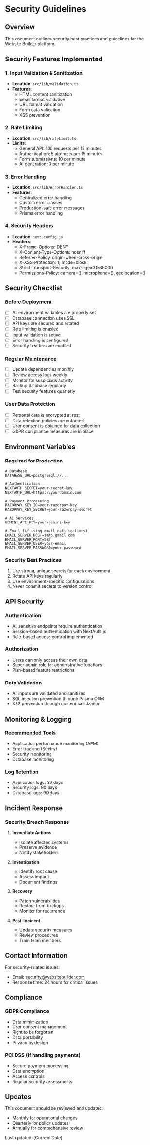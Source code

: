 # Security Guidelines

## Overview
This document outlines security best practices and guidelines for the Website Builder platform.

## Security Features Implemented

### 1. Input Validation & Sanitization
- **Location**: `src/lib/validation.ts`
- **Features**:
  - HTML content sanitization
  - Email format validation
  - URL format validation
  - Form data validation
  - XSS prevention

### 2. Rate Limiting
- **Location**: `src/lib/rateLimit.ts`
- **Limits**:
  - General API: 100 requests per 15 minutes
  - Authentication: 5 attempts per 15 minutes
  - Form submissions: 10 per minute
  - AI generation: 3 per minute

### 3. Error Handling
- **Location**: `src/lib/errorHandler.ts`
- **Features**:
  - Centralized error handling
  - Custom error classes
  - Production-safe error messages
  - Prisma error handling

### 4. Security Headers
- **Location**: `next.config.js`
- **Headers**:
  - X-Frame-Options: DENY
  - X-Content-Type-Options: nosniff
  - Referrer-Policy: origin-when-cross-origin
  - X-XSS-Protection: 1; mode=block
  - Strict-Transport-Security: max-age=31536000
  - Permissions-Policy: camera=(), microphone=(), geolocation=()

## Security Checklist

### Before Deployment
- [ ] All environment variables are properly set
- [ ] Database connection uses SSL
- [ ] API keys are secured and rotated
- [ ] Rate limiting is enabled
- [ ] Input validation is active
- [ ] Error handling is configured
- [ ] Security headers are enabled

### Regular Maintenance
- [ ] Update dependencies monthly
- [ ] Review access logs weekly
- [ ] Monitor for suspicious activity
- [ ] Backup database regularly
- [ ] Test security features quarterly

### User Data Protection
- [ ] Personal data is encrypted at rest
- [ ] Data retention policies are enforced
- [ ] User consent is obtained for data collection
- [ ] GDPR compliance measures are in place

## Environment Variables

### Required for Production
```env
# Database
DATABASE_URL=postgresql://...

# Authentication
NEXTAUTH_SECRET=your-secret-key
NEXTAUTH_URL=https://yourdomain.com

# Payment Processing
RAZORPAY_KEY_ID=your-razorpay-key
RAZORPAY_KEY_SECRET=your-razorpay-secret

# AI Services
GEMINI_API_KEY=your-gemini-key

# Email (if using email notifications)
EMAIL_SERVER_HOST=smtp.gmail.com
EMAIL_SERVER_PORT=587
EMAIL_SERVER_USER=your-email
EMAIL_SERVER_PASSWORD=your-password
```

### Security Best Practices
1. Use strong, unique secrets for each environment
2. Rotate API keys regularly
3. Use environment-specific configurations
4. Never commit secrets to version control

## API Security

### Authentication
- All sensitive endpoints require authentication
- Session-based authentication with NextAuth.js
- Role-based access control implemented

### Authorization
- Users can only access their own data
- Super admin role for administrative functions
- Plan-based feature restrictions

### Data Validation
- All inputs are validated and sanitized
- SQL injection prevention through Prisma ORM
- XSS prevention through content sanitization

## Monitoring & Logging

### Recommended Tools
- Application performance monitoring (APM)
- Error tracking (Sentry)
- Security monitoring
- Database monitoring

### Log Retention
- Application logs: 30 days
- Security logs: 90 days
- Database logs: 90 days

## Incident Response

### Security Breach Response
1. **Immediate Actions**
   - Isolate affected systems
   - Preserve evidence
   - Notify stakeholders

2. **Investigation**
   - Identify root cause
   - Assess impact
   - Document findings

3. **Recovery**
   - Patch vulnerabilities
   - Restore from backups
   - Monitor for recurrence

4. **Post-Incident**
   - Update security measures
   - Review procedures
   - Train team members

## Contact Information

For security-related issues:
- Email: security@websitebuilder.com
- Response time: 24 hours for critical issues

## Compliance

### GDPR Compliance
- Data minimization
- User consent management
- Right to be forgotten
- Data portability
- Privacy by design

### PCI DSS (if handling payments)
- Secure payment processing
- Data encryption
- Access controls
- Regular security assessments

## Updates

This document should be reviewed and updated:
- Monthly for operational changes
- Quarterly for policy updates
- Annually for comprehensive review

Last updated: [Current Date] 